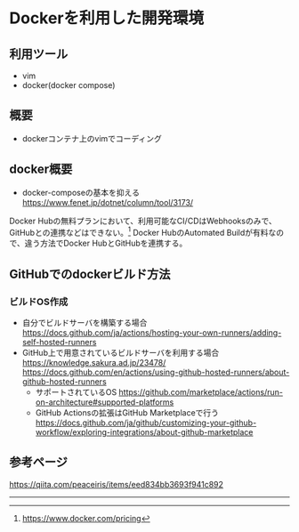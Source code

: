 # Dockerを利用した開発環境

## 利用ツール
* vim
* docker(docker compose)

## 概要
* dockerコンテナ上のvimでコーディング

## docker概要
* docker-composeの基本を抑える
https://www.fenet.jp/dotnet/column/tool/3173/

Docker Hubの無料プランにおいて、利用可能なCI/CDはWebhooksのみで、GitHubとの連携などはできない。[^1]
Docker HubのAutomated Buildが有料なので、違う方法でDocker HubとGitHubを連携する。

## GitHubでのdockerビルド方法
### ビルドOS作成
* 自分でビルドサーバを構築する場合
<https://docs.github.com/ja/actions/hosting-your-own-runners/adding-self-hosted-runners>
* GitHub上で用意されているビルドサーバを利用する場合
<https://knowledge.sakura.ad.jp/23478/>
<https://docs.github.com/en/actions/using-github-hosted-runners/about-github-hosted-runners>
  - サポートされているOS <https://github.com/marketplace/actions/run-on-architecture#supported-platforms>
  - GitHub Actionsの拡張はGitHub Marketplaceで行う
  <https://docs.github.com/ja/github/customizing-your-github-workflow/exploring-integrations/about-github-marketplace>

## 参考ページ
<https://qiita.com/peaceiris/items/eed834bb3693f941c892>

---
[^1]: <https://www.docker.com/pricing>

